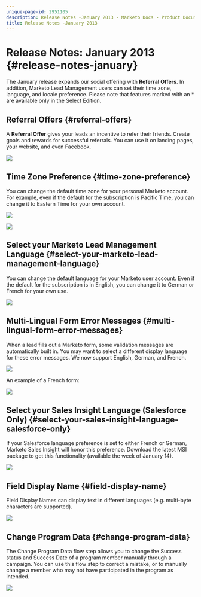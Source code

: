 ```yaml
---
unique-page-id: 2951105
description: Release Notes -January 2013 - Marketo Docs - Product Documentation
title: Release Notes -January 2013
---
```


# Release Notes: January 2013 {#release-notes-january}

The January release expands our social offering with **Referral Offers**. In addition, Marketo Lead Management users can set their time zone, language, and locale preference. Please note that features marked with an &#42; are available only in the Select Edition.

## Referral Offers {#referral-offers}

A **Referral Offer** gives your leads an incentive to refer their friends. Create goals and rewards for successful referrals. You can use it on landing pages, your website, and even Facebook.

![](assets/image2014-9-22-15-3a20-3a13.png)

## Time Zone Preference {#time-zone-preference}

You can change the default time zone for your personal Marketo account. For example, even if the default for the subscription is Pacific Time, you can change it to Eastern Time for your own account.

![](assets/image2014-9-22-15-3a20-3a41.png)

![](assets/image2014-9-22-15-3a21-3a2.png)

## Select your Marketo Lead Management Language {#select-your-marketo-lead-management-language}

You can change the default language for your Marketo user account. Even if the default for the subscription is in English, you can change it to German or French for your own use.

![](assets/image2014-9-22-15-3a21-3a18.png)

## Multi-Lingual Form Error Messages {#multi-lingual-form-error-messages}

When a lead fills out a Marketo form, some validation messages are automatically built in. You may want to select a different display language for these error messages. We now support English, German, and French.

![](assets/image2014-9-22-15-3a21-3a33.png)

An example of a French form:

![](assets/image2014-9-22-15-3a22-3a2.png)

## Select your Sales Insight Language (Salesforce Only) {#select-your-sales-insight-language-salesforce-only}

If your Salesforce language preference is set to either French or German, Marketo Sales Insight will honor this preference. Download the latest MSI package to get this functionality (available the week of January 14).

![](assets/image2014-9-22-15-3a22-3a31.png)

## Field Display Name {#field-display-name}

Field Display Names can display text in different languages (e.g. multi-byte characters are supported).

![](assets/image2014-9-22-15-3a22-3a56.png) 

## Change Program Data {#change-program-data}

The Change Program Data flow step allows you to change the Success status and Success Date of a program member manually through a campaign. You can use this flow step to correct a mistake, or to manually change a member who may not have participated in the program as intended.

![](assets/image2014-9-22-15-3a23-3a23.png)

